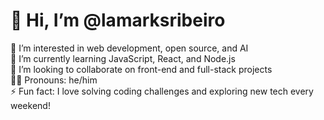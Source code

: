 # 👋 Hi, I’m @lamarksribeiro  
👀 I’m interested in web development, open source, and AI  
🌱 I’m currently learning JavaScript, React, and Node.js  
💞️ I’m looking to collaborate on front-end and full-stack projects  
🧑‍💻 Pronouns: he/him  
⚡ Fun fact: I love solving coding challenges and exploring new tech every weekend!
